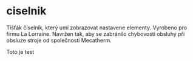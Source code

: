 # ciselnik
Tišťák číselník, který umí zobrazovat nastavene elementy. Vyrobeno pro firmu La Lorraine. Navržen tak, aby se zabránilo chybovosti obsluhy při obsluze stroje od společnosti Mecatherm.

Toto je test